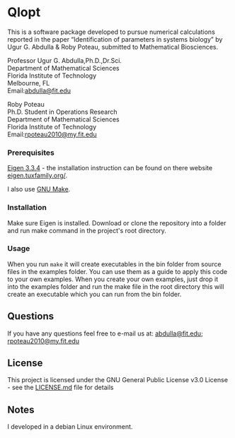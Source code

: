 # Qlopt

This is a software package developed to pursue numerical calculations reported 
in the paper “Identification of parameters in systems biology” by 
Ugur G. Abdulla & Roby Poteau, submitted to Mathematical Biosciences.

Professor Ugur G. Abdulla,Ph.D.,Dr.Sci.  
Department of Mathematical Sciences  
Florida Institute of Technology  
Melbourne, FL  
Email:abdulla@fit.edu

Roby Poteau  
Ph.D. Student in Operations Research  
Department of Mathematical Sciences  
Florida Institute of Technology  
Email:rpoteau2010@my.fit.edu


### Prerequisites

[Eigen 3.3.4](http://bitbucket.org/eigen/eigen/get/3.3.4.tar.bz2) - the 
installation instruction can be found on there website 
[eigen.tuxfamily.org/](http://eigen.tuxfamily.org/).

I also use [GNU Make](https://www.gnu.org/software/make/).

### Installation
Make sure Eigen is installed. Download or clone the repository into a 
folder and run make command in the project's root directory.

### Usage
When you run `make` it will create executables in the bin folder from source files 
in the examples folder. You can use them as a guide to apply this code to your
own examples.
When you create your own examples, just drop it into the examples
folder and run the make file in the root directory this will create an
executable which you can run from the bin folder. 

## Questions
If you have any questions feel free to e-mail us at:
abdulla@fit.edu; rpoteau2010@my.fit.edu

## License
This project is licensed under the GNU General Public License v3.0 License - see the [LICENSE.md](LICENSE.md) file for details

## Notes
I developed in a debian Linux environment.
